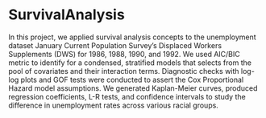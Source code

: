 # SurvivalAnalysis
In this project, we applied survival analysis concepts to the unemployment dataset January Current Population Survey’s Displaced Workers Supplements (DWS) for 1986, 1988, 1990, and 1992. We used AIC/BIC metric to identify for a condensed, stratified models that selects from the pool of covariates and their interaction terms. Diagnostic checks with log-log plots and GOF tests were conducted to assert the Cox Proportional Hazard model assumptions. We generated Kaplan-Meier curves, produced regression coefficients, L-R tests, and confidence intervals to study the difference in unemployment rates across various racial groups. 
